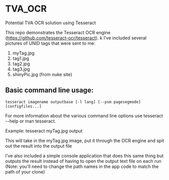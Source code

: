 # TVA_OCR
Potential TVA OCR solution using Tesseract 

This repo demonstrates the Tesseract OCR engine (https://github.com/tesseract-ocr/tesseract). 
k
I've included several pictures of UNID tags that were sent to me:
1. myTag.jpg
2. tag1.jpg
3. tag2.jpg
4. tag3.jpg
5. shinyPic.jpg (from nuke site)

## Basic command line usage:

```
tesseract imagename outputbase [-l lang] [--psm pagesegmode] [configfiles...]
```
For more information about the various command line options use tesseract --help or man tesseract.

Example: tesseract myTag.jpg output

This will take in the myTag.jpg image, put it through the OCR engine and spit out the result into the output file

I've also included a simple console application that does this same thing but outputs the result instead of having to open the output text file on each run (Note: you'll need to change the path names in the app code to match the path of your clone)

